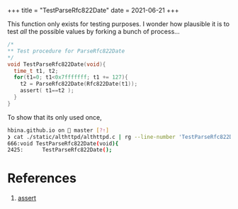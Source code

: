+++
title = "TestParseRfc822Date"
date = 2021-06-21
+++

This function only exists for testing purposes.
I wonder how plausible it is to test _all_ the possible values by forking a bunch of process...

```c
/*
** Test procedure for ParseRfc822Date
*/
void TestParseRfc822Date(void){
  time_t t1, t2;
  for(t1=0; t1<0x7fffffff; t1 += 127){
    t2 = ParseRfc822Date(Rfc822Date(t1));
    assert( t1==t2 );
  }
}
```

To show that its only used once,

```bash
hbina.github.io on  master [?⇡] 
❯ cat ./static/althttpd/althttpd.c | rg --line-number 'TestParseRfc822Date'
666:void TestParseRfc822Date(void){
2425:      TestParseRfc822Date();
```

# References

1. [assert](https://man7.org/linux/man-pages/man3/assert.3.html)
